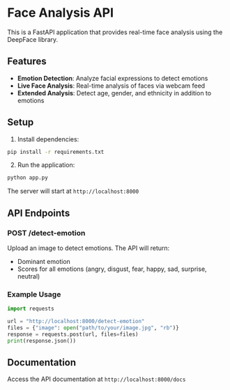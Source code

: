 # Face Analysis API

This is a FastAPI application that provides real-time face analysis using the DeepFace library.

## Features

- **Emotion Detection**: Analyze facial expressions to detect emotions
- **Live Face Analysis**: Real-time analysis of faces via webcam feed
- **Extended Analysis**: Detect age, gender, and ethnicity in addition to emotions

## Setup

1. Install dependencies:

```bash
pip install -r requirements.txt
```

2. Run the application:

```bash
python app.py
```

The server will start at `http://localhost:8000`

## API Endpoints

### POST /detect-emotion

Upload an image to detect emotions. The API will return:

- Dominant emotion
- Scores for all emotions (angry, disgust, fear, happy, sad, surprise, neutral)

### Example Usage

```python
import requests

url = "http://localhost:8000/detect-emotion"
files = {"image": open("path/to/your/image.jpg", "rb")}
response = requests.post(url, files=files)
print(response.json())
```

## Documentation

Access the API documentation at `http://localhost:8000/docs`
